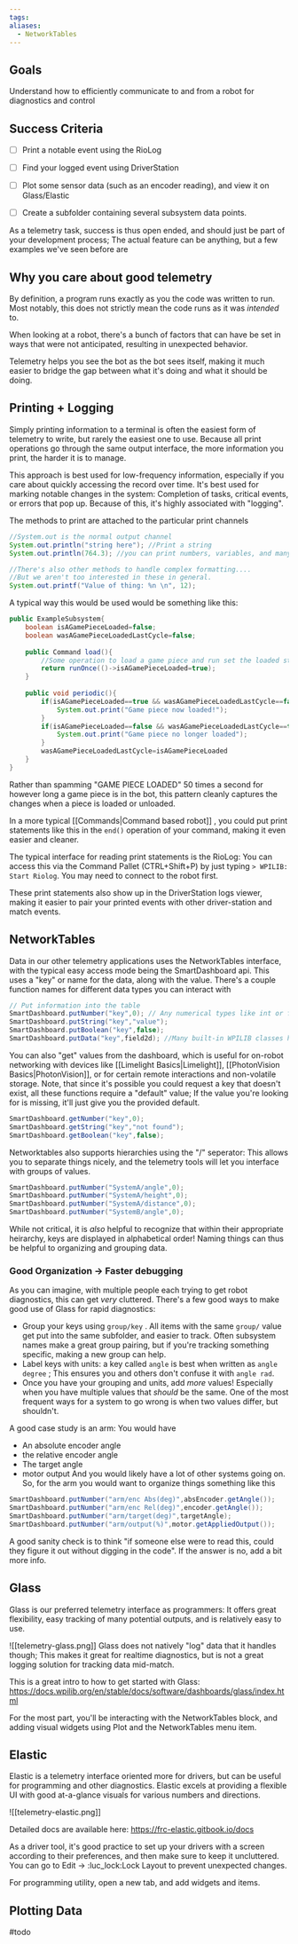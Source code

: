 ```yaml
---
tags:
aliases:
  - NetworkTables
---
```

## Goals
Understand how to efficiently communicate to and from a robot for diagnostics and control 
## Success Criteria
- [ ] Print a notable event using the RioLog
- [ ] Find your logged event using DriverStation
- [ ] Plot some sensor data (such as an encoder reading), and view it on Glass/Elastic
- [ ] Create a subfolder containing several subsystem data points.


As a telemetry task, success is thus open ended, and should just be part of your development process; The actual feature can be anything, but a few examples we've seen before are


## Why you care about good telemetry
By definition, a program runs exactly as you the code was written to run. Most notably, this does not strictly mean the code runs as it was *intended* to. 

When looking at a robot, there's a bunch of factors that can have be set in ways that were not anticipated, resulting in unexpected behavior.

Telemetry helps you see the bot as the bot sees itself, making it much easier to bridge the gap between what it's doing and what it should  be doing. 


## Printing + Logging

Simply printing information to a terminal is often the easiest form of telemetry to write, but rarely the easiest one to use. Because all print operations go through the same output interface, the more information you print, the harder it is to manage.

This approach is best used for low-frequency information, especially if you care about quickly accessing the record over time. It's best used for marking notable changes in the system: Completion of tasks, critical events, or errors that pop up. Because of this, it's highly associated with "logging".

The methods to print  are attached to the particular print channels
```java
//System.out is the normal output channel
System.out.println("string here"); //Print a string
System.out.println(764.3); //you can print numbers, variables, and many other objects

//There's also other methods to handle complex formatting.... 
//But we aren't too interested in these in general.
System.out.printf("Value of thing: %n \n", 12);
```

A typical way this would be used would be something like this:
```java
public ExampleSubsystem{
	boolean isAGamePieceLoaded=false;
	boolean wasAGamePieceLoadedLastCycle=false;
	
	public Command load(){
		//Some operation to load a game piece and run set the loaded state
		return runOnce(()->isAGamePieceLoaded=true);
	}
	
	public void periodic(){
		if(isAGamePieceLoaded==true && wasAGamePieceLoadedLastCycle==false){
			System.out.print("Game piece now loaded!");
		}
		if(isAGamePieceLoaded==false && wasAGamePieceLoadedLastCycle==true){
			System.out.print("Game piece no longer loaded");
		}
		wasAGamePieceLoadedLastCycle=isAGamePieceLoaded
	}
}
```

Rather than spamming "GAME PIECE LOADED" 50 times a second for however long a game piece is in the bot, this pattern cleanly captures the changes when a piece is loaded or unloaded.

In a more typical [[Commands|Command based robot]] , you could put print statements like this in the `end()` operation of your command, making it even easier and cleaner. 

The typical interface for reading print statements is the RioLog: You can access this via the Command Pallet (CTRL+Shift+P) by just typing `> WPILIB: Start Riolog`. You may need to connect to the robot first. 

These print statements also show up in the DriverStation logs viewer, making it easier to pair your printed events with other driver-station and match events. 

## NetworkTables

Data in our other telemetry applications uses the NetworkTables interface, with the typical easy access mode being the SmartDashboard api. This uses a "key" or name for the data, along with the value. There's a couple function names for different data types you can interact with
```java
// Put information into the table
SmartDashboard.putNumber("key",0); // Any numerical types like int or float
SmartDashboard.putString("key","value"); 
SmartDashboard.putBoolean("key",false);
SmartDashboard.putData("key",field2d); //Many built-in WPILIB classes have special support for publishing
```

You can also "get" values from the dashboard, which is useful for on-robot networking with devices like [[Limelight Basics|Limelight]], [[PhotonVision Basics|PhotonVision]], or for certain remote interactions and non-volatile storage.
Note, that since it's possible you could request a key that doesn't exist, all these functions require a "default" value; If the value you're looking for is missing, it'll just  give you the provided default.
```java 
SmartDashboard.getNumber("key",0);
SmartDashboard.getString("key","not found");
SmartDashboard.getBoolean("key",false);
```

Networktables also supports hierarchies using the "/" seperator: This allows  you to separate things nicely, and the telemetry tools will let you interface with groups of values.

```java 
SmartDashboard.putNumber("SystemA/angle",0);
SmartDashboard.putNumber("SystemA/height",0);
SmartDashboard.putNumber("SystemA/distance",0);
SmartDashboard.putNumber("SystemB/angle",0);
```

While not critical, it is *also* helpful to recognize that within their appropriate heirarchy, keys are displayed in alphabetical order! Naming things can thus be helpful to organizing and grouping data. 
### Good Organization -> Faster debugging

As you can imagine, with multiple people each trying to get robot diagnostics, this can get *very* cluttered. There's a few good ways to make good use of Glass for rapid diagnostics:

- Group your keys using `group/key` . All items with the same `group/` value get put into the same subfolder, and easier to track. Often subsystem names make a great group pairing, but if you're tracking something specific, making a new group can help. 
- Label keys with units: a  key called `angle` is best when written as `angle degree` ; This ensures you and others don't confuse it with `angle rad`.  
- Once you have your grouping and units, add *more* values! Especially when you have multiple values that *should* be the same. One of the most frequent ways for a system to go wrong is when two values differ, but shouldn't.

A good case study is an arm: You would have 
- An absolute encoder angle
- the relative encoder angle
- The target angle
- motor output
And you would likely have a lot of other systems going on. So, for the arm you would want to organize things something like this

```java
SmartDashboard.putNumber("arm/enc Abs(deg)",absEncoder.getAngle());
SmartDashboard.putNumber("arm/enc Rel(deg)",encoder.getAngle());
SmartDashboard.putNumber("arm/target(deg)",targetAngle);
SmartDashboard.putNumber("arm/output(%)",motor.getAppliedOutput());
```

A good sanity check is  to think "if someone else were to read this, could they figure it out without digging in the code". If the answer is no, add a bit more info.

## Glass

Glass is our preferred telemetry interface as programmers: It offers great flexibility, easy tracking of many potential outputs, and is relatively easy to use. 

![[telemetry-glass.png]]
Glass does not natively "log" data that it handles though; This makes it great for realtime diagnostics, but is not a great logging solution for tracking data mid-match.

This is a great intro to how to get started with Glass:
https://docs.wpilib.org/en/stable/docs/software/dashboards/glass/index.html

For the most part, you'll be interacting with the NetworkTables block, and adding visual widgets using Plot and the NetworkTables menu item.
## Elastic

Elastic is a telemetry interface oriented more for drivers, but can be useful for programming and other diagnostics. Elastic excels at providing a flexible UI with good at-a-glance visuals for various numbers and directions.

![[telemetry-elastic.png]]

Detailed docs are available here: 
https://frc-elastic.gitbook.io/docs

As a driver tool, it's good practice to set up your drivers with a screen according to their preferences, and then make sure to keep it uncluttered. You can go to Edit -> :luc_lock:Lock Layout to prevent unexpected changes. 

For programming utility, open a new tab, and add widgets and items.


## Plotting Data

#todo 